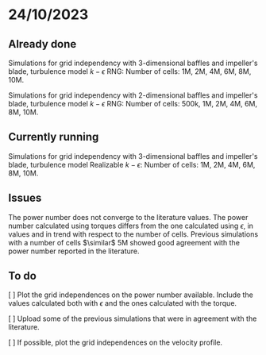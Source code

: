 # 24/10/2023

## Already done

Simulations for grid independency with 3-dimensional baffles and impeller's blade, turbulence model $k-\epsilon$ RNG:
Number of cells: 1M, 2M, 4M, 6M, 8M, 10M. 

Simulations for grid independency with 2-dimensional baffles and impeller's blade, turbulence model $k-\epsilon$ RNG:
Number of cells: 500k, 1M, 2M, 4M, 6M, 8M, 10M. 

## Currently running 

Simulations for grid independency with 3-dimensional baffles and impeller's blade, turbulence model Realizable $k-\epsilon$:
Number of cells: 1M, 2M, 4M, 6M, 8M, 10M. 

## Issues

The power number does not converge to the literature values. 
The power number calculated using torques differs from the one calculated using $\epsilon$, in values and in trend with respect to the number of cells.
Previous simulations with a number of cells $\similar$ 5M showed good agreement with the power number reported in the literature.

## To do

[ ] Plot the grid independences on the power number available.
    Include the values calculated both with $\epsilon$ and the ones calculated with the torque.

[ ] Upload some of the previous simulations that were in agreement with the literature.

[ ] If possible, plot the grid independences on the velocity profile.
